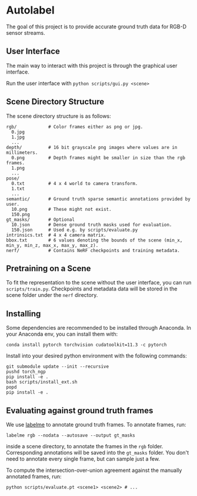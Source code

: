 # Autolabel

The goal of this project is to provide accurate ground truth data for RGB-D sensor streams.

## User Interface

The main way to interact with this project is through the graphical user interface.

Run the user interface with `python scripts/gui.py <scene>`

## Scene Directory Structure

The scene directory structure is as follows:
```
rgb/            # Color frames either as png or jpg.
  0.jpg
  1.jpg
  ...
depth/          # 16 bit grayscale png images where values are in millimeters.
  0.png         # Depth frames might be smaller in size than the rgb frames.
  1.png
  ...
pose/
  0.txt         # 4 x 4 world to camera transform.
  1.txt
  ...
semantic/       # Ground truth sparse semantic annotations provided by user.
  10.png        # These might not exist.
  150.png
gt_masks/       # Optional
  10.json       # Dense ground truth masks used for evaluation.
  150.json      # Used e.g. by scripts/evaluate.py
intrinsics.txt  # 4 x 4 camera matrix.
bbox.txt        # 6 values denoting the bounds of the scene (min_x, min_y, min_z, max_x, max_y, max_z).
nerf/           # Contains NeRF checkpoints and training metadata.
```

## Pretraining on a Scene

To fit the representation to the scene without the user interface, you can run `scripts/train.py`. Checkpoints and metadata data will be stored in the scene folder under the `nerf` directory.

## Installing

Some dependencies are recommended to be installed through Anaconda. In your Anaconda env, you can install them with:
```
conda install pytorch torchvision cudatoolkit=11.3 -c pytorch
```

Install into your desired python environment with the following commands:
```
git submodule update --init --recursive
pushd torch_ngp
pip install -e .
bash scripts/install_ext.sh
popd
pip install -e .
```

## Evaluating against ground truth frames

We use [labelme](https://github.com/wkentaro/labelme) to annotate ground truth frames. To annotate frames, run:
```
labelme rgb --nodata --autosave --output gt_masks
```
inside a scene directory, to annotate the frames in the `rgb` folder. Corresponding annotations will be saved into the `gt_masks` folder. You don't need to annotate every single frame, but can sample just a few.

To compute the intersection-over-union agreement against the manually annotated frames, run:
```
python scripts/evaluate.pt <scene1> <scene2> # ...
```


